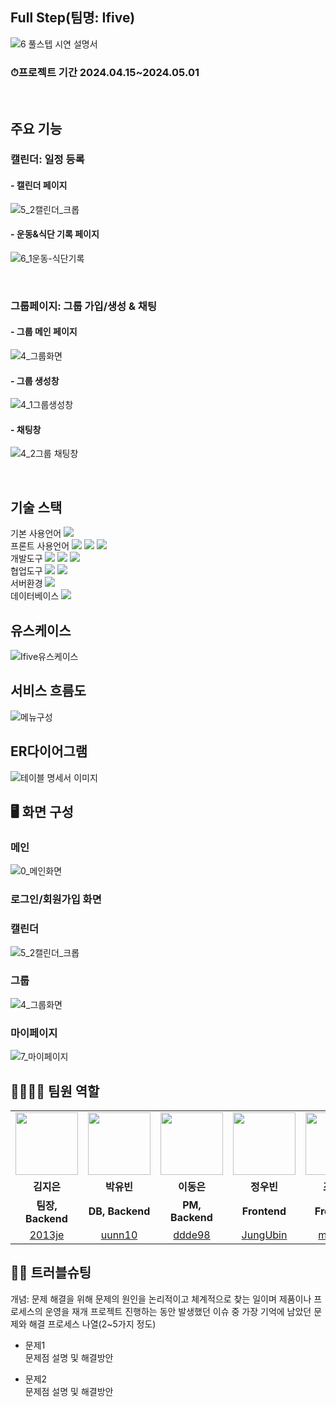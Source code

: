 ## Full Step(팀명: Ifive)
![6  풀스텝 시연 설명서](https://github.com/2024-SMHRD-IS-BigData-1/IfivePJ/assets/161554781/ec7f0296-5526-4d8f-a75e-ded2e3b686da)
<br>
### ⏱프로젝트 기간 2024.04.15~2024.05.01

<br>

## 주요 기능
### 캘린더: 일정 등록
#### - 캘린더 페이지
![5_2캘린더_크롭](https://github.com/2024-SMHRD-IS-BigData-1/IfivePJ/assets/161554781/08cc906f-f683-4c39-9e1c-8f2c11f5e8d2)
#### - 운동&식단 기록 페이지
![6_1운동-식단기록](https://github.com/2024-SMHRD-IS-BigData-1/IfivePJ/assets/161554781/49785e32-11e9-4660-bb28-629954b90883)

<br>

### 그룹페이지: 그룹 가입/생성 & 채팅
#### - 그룹 메인 페이지
![4_그룹화면](https://github.com/2024-SMHRD-IS-BigData-1/IfivePJ/assets/161554781/618afe15-0f3a-4b35-adc0-7b4993cdd4a7)
#### - 그룹 생성창
![4_1그룹생성창](https://github.com/2024-SMHRD-IS-BigData-1/IfivePJ/assets/161554781/3813deb7-3a70-4091-9a2d-ea701b83dda4)
#### - 채팅창
![4_2그룹 채팅창](https://github.com/2024-SMHRD-IS-BigData-1/IfivePJ/assets/161554781/e15f2946-2d25-498a-8e1a-1a771fc2e9dc)

<br>

## 기술 스택
기본 사용언어
<img src="https://img.shields.io/badge/Java-007396?style=for-the-badge&logo=java&logoColor=white"/> 
<br>
프론트 사용언어
<img src="https://img.shields.io/badge/javascript-F7DF1E?style=for-the-badge&logo=javascript&logoColor=black">
<img src="https://img.shields.io/badge/HTML-E34F26?style=for-the-badge&logo=html5&logoColor=white">
<img src="https://img.shields.io/badge/CSS-1572B6?style=for-the-badge&logo=css3&logoColor=white">
<br>
개발도구
<img src="https://img.shields.io/badge/Eclipse-2C2255?style=for-the-badge&logo=Eclipse&logoColor=white"/> 
<img src="https://img.shields.io/badge/VSCode-007ACC?style=for-the-badge&logo=VisualStudioCode&logoColor=white"/>
<img src="https://img.shields.io/badge/Jupyter-F37626?style=for-the-badge&logo=Jupyter&logoColor=white"/>
<br>
협업도구
<img src="https://img.shields.io/badge/Git-F05032?style=for-the-badge&logo=Git&logoColor=white"/> 
<img src="https://img.shields.io/badge/GitHub-181717?style=for-the-badge&logo=GitHub&logoColor=white"/>
<br>
서버환경
<img src="https://img.shields.io/badge/Apache Tomcat 9.0-D22128?style=for-the-badge&logo=Apache Tomcat&logoColor=white"/> 
<br>
데이터베이스
<img src="https://img.shields.io/badge/Oracle 11g-F80000?style=for-the-badge&logo=Oracle&logoColor=white"/> 
<br>

## 유스케이스
![Ifive유스케이스](https://github.com/2024-SMHRD-IS-BigData-1/IfivePJ/assets/161554781/0b8288e1-6e6e-48c3-a248-c54cb0e29ad1)
<br>

## 서비스 흐름도
![메뉴구성](https://github.com/2024-SMHRD-IS-BigData-1/IfivePJ/assets/161554781/ca3c2585-c512-497b-99ea-a540c05c13c6)
<br>

## ER다이어그램
![테이블 명세서 이미지](https://github.com/2024-SMHRD-IS-BigData-1/IfivePJ/assets/161554781/c9b67e99-7516-4295-9f31-472640caa046)
<br>

## 🖥 화면 구성
### 메인
![0_메인화면](https://github.com/2024-SMHRD-IS-BigData-1/IfivePJ/assets/161554781/f475d337-a56b-4dc5-9272-c3f637b00d08)
<br>
### 로그인/회원가입 화면

### 캘린더
![5_2캘린더_크롭](https://github.com/2024-SMHRD-IS-BigData-1/IfivePJ/assets/161554781/b59d3a82-4b20-418b-95e1-8fa3f2966a37)
<br>

### 그룹
![4_그룹화면](https://github.com/2024-SMHRD-IS-BigData-1/IfivePJ/assets/161554781/5cadb781-36d4-45b4-9c62-6f8824fdb987)
<br>

### 마이페이지
![7_마이페이지](https://github.com/2024-SMHRD-IS-BigData-1/IfivePJ/assets/161554781/efee0736-a54e-4bda-ae4f-3682b2b36d7b)
<br>


## 👨‍👩‍👦‍👦 팀원 역할
<table>
  <tr>
    <td align="center"><img src="https://github.com/2024-SMHRD-IS-BigData-1/IfivePJ/assets/161554781/509c7af3-e2e0-400f-bd29-413988a7200a" width="100" height="100"/></td>
    <td align="center"><img src="https://github.com/2024-SMHRD-IS-BigData-1/IfivePJ/assets/161554781/01d13045-05ed-4551-9c27-ad96da713be5)" width="100" height="100"/></td>
    <td align="center"><img src="https://github.com/2024-SMHRD-IS-BigData-1/IfivePJ/assets/161554781/7d8d72f8-ba37-4992-a307-8ac8ea78f16e" width="100" height="100"/></td>
    <td align="center"><img src="https://github.com/2024-SMHRD-IS-BigData-1/IfivePJ/assets/161554781/dc79eff0-7294-48b5-a066-3ea0f0f0fc2b" width="100" height="100"/></td>
    <td align="center"><img src="https://github.com/2024-SMHRD-IS-BigData-1/IfivePJ/assets/161554781/d5273874-3e99-4ada-a91a-09d1d715f3ee" width="100" height="100"/></td>
  </tr>
  <tr>
    <td align="center"><strong>김지은</strong></td>
    <td align="center"><strong>박유빈</strong></td>
    <td align="center"><strong>이동은</strong></td>
    <td align="center"><strong>정우빈</strong></td>
    <td align="center"><strong>조민정</strong></td>
  </tr>
  <tr>
    <td align="center"><b>팀장, Backend</b></td>
    <td align="center"><b>DB, Backend</b></td>
    <td align="center"><b>PM, Backend</b></td>
    <td align="center"><b>Frontend</b></td>
    <td align="center"><b>Frontend</b></td>
  </tr>
  <tr>
    <td align="center"><a href="https://github.com/2013je" target='_blank'>2013je</a></td>
    <td align="center"><a href="https://github.com/uunn10" target='_blank'>uunn10</a></td>
    <td align="center"><a href="https://github.com/ddde98" target='_blank'>ddde98</a></td>
    <td align="center"><a href="https://github.com/JungUbin" target='_blank'>JungUbin</a></td>
    <td align="center"><a href="https://github.com/mj4226" target='_blank'>mj4226</a></td>
  </tr>
</table>

## 🤾‍♂️ 트러블슈팅
개념: 문제 해결을 위해 문제의 원인을 논리적이고 체계적으로 찾는 일이며 제품이나 프로세스의 운영을 재개
프로젝트 진행하는 동안 발생했던 이슈 중 가장 기억에 남았던 문제와 해결 프로세스 나열(2~5가지 정도)
  
* 문제1<br>
 문제점 설명 및 해결방안
 
* 문제2<br>
 문제점 설명 및 해결방안
